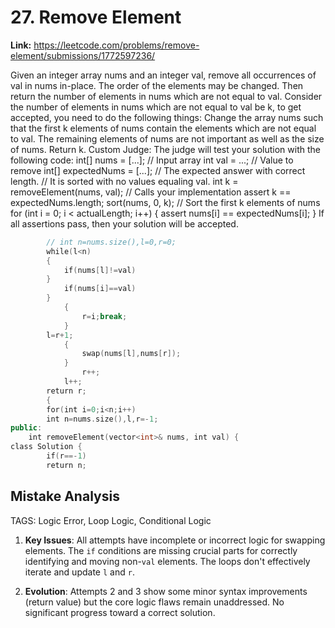 # 27. Remove Element

**Link:** https://leetcode.com/problems/remove-element/submissions/1772597236/

Given an integer array nums and an integer val, remove all occurrences of val in nums in-place. The order of the elements may be changed. Then return the number of elements in nums which are not equal to val. Consider the number of elements in nums which are not equal to val be k, to get accepted, you need to do the following things: Change the array nums such that the first k elements of nums contain the elements which are not equal to val. The remaining elements of nums are not important as well as the size of nums. Return k. Custom Judge: The judge will test your solution with the following code: int[] nums = [...]; // Input array int val = ...; // Value to remove int[] expectedNums = [...]; // The expected answer with correct length. // It is sorted with no values equaling val. int k = removeElement(nums, val); // Calls your implementation assert k == expectedNums.length; sort(nums, 0, k); // Sort the first k elements of nums for (int i = 0; i < actualLength; i++) { assert nums[i] == expectedNums[i]; } If all assertions pass, then your solution will be accepted.

```cpp
        // int n=nums.size(),l=0,r=0;
        while(l<n)
        {
            if(nums[l]!=val)
        }
            if(nums[i]==val)
        }
            {
                r=i;break;
            }
        l=r+1;
            {
                swap(nums[l],nums[r]);
            }
                r++;
            l++;
        return r;
        {
        for(int i=0;i<n;i++)
        int n=nums.size(),l,r=-1;
public:
    int removeElement(vector<int>& nums, int val) {
class Solution {
        if(r==-1)
        return n;
```

## Mistake Analysis

TAGS: Logic Error, Loop Logic, Conditional Logic

1. **Key Issues**: All attempts have incomplete or incorrect logic for swapping elements.  The `if` conditions are missing crucial parts for correctly identifying and moving non-`val` elements.  The loops don't effectively iterate and update `l` and `r`.

2. **Evolution**: Attempts 2 and 3 show some minor syntax improvements (return value) but the core logic flaws remain unaddressed. No significant progress toward a correct solution.

